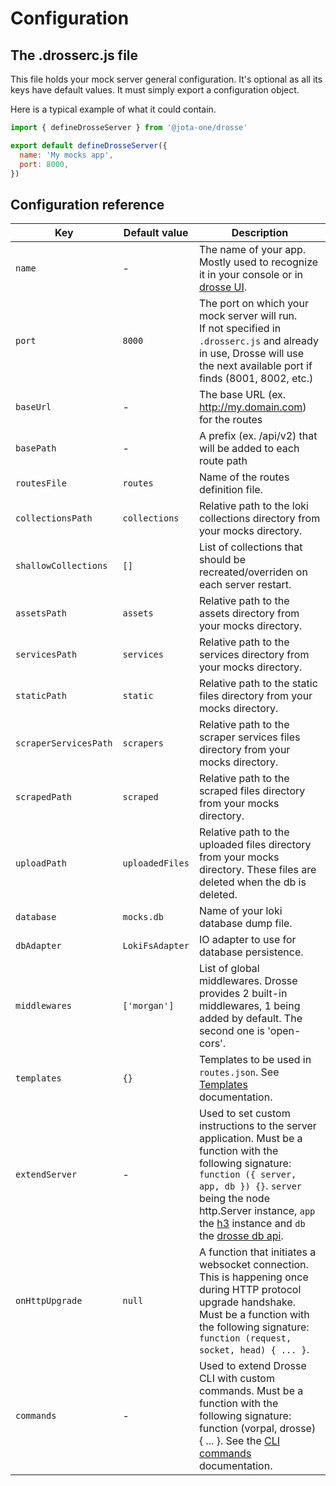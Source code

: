 # Configuration

## The .drosserc.js file

This file holds your mock server general configuration. It's optional as all its keys have default values. It must simply export a configuration object.

Here is a typical example of what it could contain.

```js
import { defineDrosseServer } from '@jota-one/drosse'

export default defineDrosseServer({
  name: 'My mocks app',
  port: 8000,
})
```

## Configuration reference

| Key                   | Default value   | Description                                                                                                                                                                                                                                                                                  |
|-----------------------| --------------- |----------------------------------------------------------------------------------------------------------------------------------------------------------------------------------------------------------------------------------------------------------------------------------------------|
| `name`                | -               | The name of your app. Mostly used to recognize it in your console or in [drosse UI](https://github.com/jota-one/drosse-ui).                                                                                                                                                                  |
| `port`                | `8000`          | The port on which your mock server will run.<br>If not specified in `.drosserc.js` and already in use, Drosse will use the next available port if finds (8001, 8002, etc.)                                                                                                                   |
| `baseUrl`             | -               | The base URL (ex. http://my.domain.com) for the routes                                                                                                                                                                                                                                       |
| `basePath`            | -               | A prefix (ex. /api/v2) that will be added to each route path                                                                                                                                                                                                                                 |
| `routesFile`          | `routes`        | Name of the routes definition file.                                                                                                                                                                                                                                                          |
| `collectionsPath`     | `collections`   | Relative path to the loki collections directory from your mocks directory.                                                                                                                                                                                                                   |
| `shallowCollections`  | `[]`            | List of collections that should be recreated/overriden on each server restart.                                                                                                                                                                                                               |
| `assetsPath`          | `assets`        | Relative path to the assets directory from your mocks directory.                                                                                                                                                                                                                             |
| `servicesPath`        | `services`      | Relative path to the services directory from your mocks directory.                                                                                                                                                                                                                           |
| `staticPath`          | `static`        | Relative path to the static files directory from your mocks directory.                                                                                                                                                                                                                       |
| `scraperServicesPath` | `scrapers`      | Relative path to the scraper services files directory from your mocks directory.                                                                                                                                                                                                             |
| `scrapedPath`         | `scraped`       | Relative path to the scraped files directory from your mocks directory.                                                                                                                                                                                                                      |
| `uploadPath`          | `uploadedFiles` | Relative path to the uploaded files directory from your mocks directory. These files are deleted when the db is deleted.                                                                                                                                                                     |
| `database`            | `mocks.db`      | Name of your loki database dump file.                                                                                                                                                                                                                                                        |
| `dbAdapter`           | `LokiFsAdapter` | IO adapter to use for database persistence.                                                                                                                                                                                                                                                  |
| `middlewares`         | `['morgan']`    | List of global middlewares. Drosse provides 2 built-in middlewares, 1 being added by default. The second one is 'open-cors'.                                                                                                                                                                 |
| `templates`           | `{}`            | Templates to be used in `routes.json`. See [Templates](customize-response.md#templates) documentation.                                                                                                                                                                                       |
| `extendServer`        | -               | Used to set custom instructions to the server application. Must be a function with the following signature: `function ({ server, app, db }) {}`. `server` being the node http.Server instance, `app` the [h3](https://github.com/unjs/h3) instance and `db` the [drosse db api](db-api#api). |
| `onHttpUpgrade`       | `null`          | A function that initiates a websocket connection. This is happening once during HTTP protocol upgrade handshake. Must be a function with the following signature: `function (request, socket, head) { ... }`.                                                                                |
| `commands`            | -               | Used to extend Drosse CLI with custom commands. Must be a function with the following signature: function (vorpal, drosse) { ... }. See the [CLI commands](commands.md) documentation.                                                                                                       |
